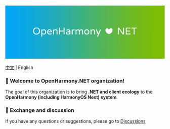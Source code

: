 ![OpenHarmony-NET](../assets/Header.png)

[中文](./README.md) | English

### 👋 Welcome to OpenHarmony.NET organization!

The goal of this organization is to bring **.NET and client ecology** to the **OpenHarmony (including HarmonyOS Next) system**.


### 💬 Exchange and discussion

If you have any questions or suggestions, please go to [Discussions](https://github.com/orgs/OpenHarmony-NET/discussions)
